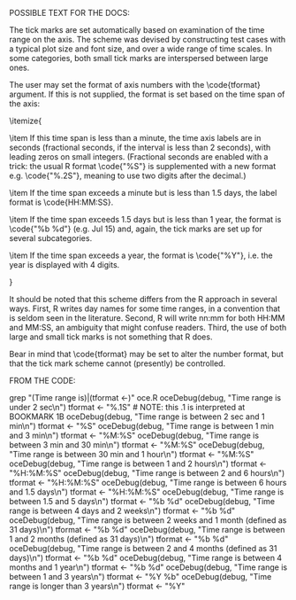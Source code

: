 POSSIBLE TEXT FOR THE DOCS:

The tick marks are set automatically based on examination of the time range on
the axis. The scheme was devised by constructing test cases with a typical plot
size and font size, and over a wide range of time scales. In some categories,
both small tick marks are interspersed between large ones.

The user may set the format of axis numbers with the \code{tformat} argument.
If this is not supplied, the format is set based on the time span of the axis:

\itemize{

\item If this time span is less than a minute, the time axis labels are in
seconds (fractional seconds, if the interval is less than 2 seconds), with
leading zeros on small integers. (Fractional seconds are enabled with a trick:
the usual R format \code{"%S"} is supplemented with a new format e.g.
\code{"%.2S"}, meaning to use two digits after the decimal.)

\item If the time span exceeds a minute but is less than 1.5 days, the label
format is \code{HH:MM:SS}.

\item If the time span exceeds 1.5 days but is less than 1 year, the format is
\code{"%b %d"} (e.g. Jul 15) and, again, the tick marks are set up for several
subcategories.

\item If the time span exceeds a year, the format is \code{"%Y"}, i.e. the year
is displayed with 4 digits.

}

It should be noted that this scheme differs from the R approach in several
ways. First, R writes day names for some time ranges, in a convention that is
seldom seen in the literature. Second, R will write nn:mm for both HH:MM and
MM:SS, an ambiguity that might confuse readers. Third, the use of both large
and small tick marks is not something that R does. 

Bear in mind that \code{tformat} may be set to alter the number format, but
that the tick mark scheme cannot (presently) be controlled.



FROM THE CODE:

grep "\(Time range is\)\|\(tformat <-\)" oce.R
        oceDebug(debug, "Time range is under 2 sec\n")
            tformat <- "%.1S" # NOTE: this .1 is interpreted at BOOKMARK 1B
        oceDebug(debug, "Time range is between 2 sec and 1 min\n")
            tformat <- "%S"
        oceDebug(debug, "Time range is between 1 min and 3 min\n")
            tformat <- "%M:%S"
        oceDebug(debug, "Time range is between 3 min and 30 min\n")
            tformat <- "%M:%S"
        oceDebug(debug, "Time range is between 30 min and 1 hour\n")
            tformat <- "%M:%S"
        oceDebug(debug, "Time range is between 1 and 2 hours\n")
            tformat <- "%H:%M:%S"
        oceDebug(debug, "Time range is between 2 and 6 hours\n")
            tformat <- "%H:%M:%S"
        oceDebug(debug, "Time range is between 6 hours and 1.5 days\n")
            tformat <- "%H:%M:%S"
        oceDebug(debug, "Time range is between 1.5 and 5 days\n")
            tformat <- "%b %d"
        oceDebug(debug, "Time range is between 4 days and 2 weeks\n")
            tformat <- "%b %d"
        oceDebug(debug, "Time range is between 2 weeks and 1 month (defined as 31 days)\n")
            tformat <- "%b %d"
        oceDebug(debug, "Time range is between 1 and 2 months (defined as 31 days)\n")
            tformat <- "%b %d"
        oceDebug(debug, "Time range is between 2 and 4 months (defined as 31 days)\n")
            tformat <- "%b %d"
        oceDebug(debug, "Time range is between 4 months and 1 year\n")
            tformat <- "%b %d"
        oceDebug(debug, "Time range is between 1 and 3 years\n")
            tformat <- "%Y %b"
        oceDebug(debug, "Time range is longer than 3 years\n")
            tformat <- "%Y"

